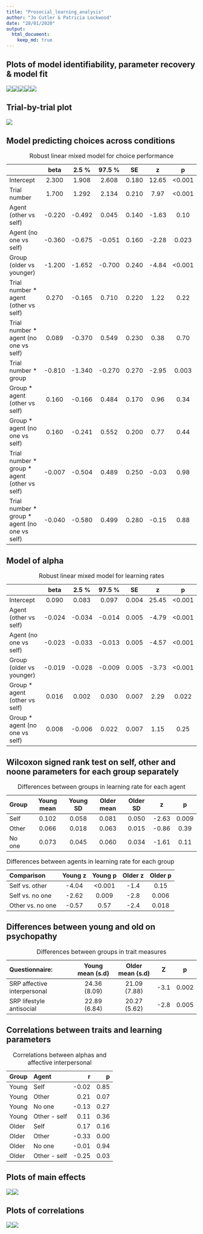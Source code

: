```yaml
---
title: "Prosocial_learning_analysis"
author: "Jo Cutler & Patricia Lockwood"
date: "28/01/2020"
output: 
  html_document:
    keep_md: true
---
```






## Plots of model identifiability, parameter recovery & model fit

![](Prosocial_learning_analysis_files/figure-html/unnamed-chunk-2-1.png)<!-- -->![](Prosocial_learning_analysis_files/figure-html/unnamed-chunk-2-2.png)<!-- -->![](Prosocial_learning_analysis_files/figure-html/unnamed-chunk-2-3.png)<!-- -->![](Prosocial_learning_analysis_files/figure-html/unnamed-chunk-2-4.png)<!-- -->![](Prosocial_learning_analysis_files/figure-html/unnamed-chunk-2-5.png)<!-- -->



## Trial-by-trial plot

![](Prosocial_learning_analysis_files/figure-html/unnamed-chunk-4-1.png)<!-- -->

## Model predicting choices across conditions

<table class="table" style="margin-left: auto; margin-right: auto;">
<caption>Robust linear mixed model for choice performance</caption>
 <thead>
  <tr>
   <th style="text-align:left;">   </th>
   <th style="text-align:center;"> beta </th>
   <th style="text-align:center;"> 2.5 % </th>
   <th style="text-align:center;"> 97.5 % </th>
   <th style="text-align:center;"> SE </th>
   <th style="text-align:center;"> z </th>
   <th style="text-align:center;"> p </th>
  </tr>
 </thead>
<tbody>
  <tr>
   <td style="text-align:left;"> Intercept </td>
   <td style="text-align:center;"> 2.300 </td>
   <td style="text-align:center;"> 1.908 </td>
   <td style="text-align:center;"> 2.608 </td>
   <td style="text-align:center;"> 0.180 </td>
   <td style="text-align:center;"> 12.65 </td>
   <td style="text-align:center;"> &lt;0.001 </td>
  </tr>
  <tr>
   <td style="text-align:left;"> Trial number </td>
   <td style="text-align:center;"> 1.700 </td>
   <td style="text-align:center;"> 1.292 </td>
   <td style="text-align:center;"> 2.134 </td>
   <td style="text-align:center;"> 0.210 </td>
   <td style="text-align:center;"> 7.97 </td>
   <td style="text-align:center;"> &lt;0.001 </td>
  </tr>
  <tr>
   <td style="text-align:left;"> Agent (other vs self) </td>
   <td style="text-align:center;"> -0.220 </td>
   <td style="text-align:center;"> -0.492 </td>
   <td style="text-align:center;"> 0.045 </td>
   <td style="text-align:center;"> 0.140 </td>
   <td style="text-align:center;"> -1.63 </td>
   <td style="text-align:center;"> 0.10 </td>
  </tr>
  <tr>
   <td style="text-align:left;"> Agent (no one vs self) </td>
   <td style="text-align:center;"> -0.360 </td>
   <td style="text-align:center;"> -0.675 </td>
   <td style="text-align:center;"> -0.051 </td>
   <td style="text-align:center;"> 0.160 </td>
   <td style="text-align:center;"> -2.28 </td>
   <td style="text-align:center;"> 0.023 </td>
  </tr>
  <tr>
   <td style="text-align:left;"> Group (older vs younger) </td>
   <td style="text-align:center;"> -1.200 </td>
   <td style="text-align:center;"> -1.652 </td>
   <td style="text-align:center;"> -0.700 </td>
   <td style="text-align:center;"> 0.240 </td>
   <td style="text-align:center;"> -4.84 </td>
   <td style="text-align:center;"> &lt;0.001 </td>
  </tr>
  <tr>
   <td style="text-align:left;"> Trial number * agent (other vs self) </td>
   <td style="text-align:center;"> 0.270 </td>
   <td style="text-align:center;"> -0.165 </td>
   <td style="text-align:center;"> 0.710 </td>
   <td style="text-align:center;"> 0.220 </td>
   <td style="text-align:center;"> 1.22 </td>
   <td style="text-align:center;"> 0.22 </td>
  </tr>
  <tr>
   <td style="text-align:left;"> Trial number * agent (no one vs self) </td>
   <td style="text-align:center;"> 0.089 </td>
   <td style="text-align:center;"> -0.370 </td>
   <td style="text-align:center;"> 0.549 </td>
   <td style="text-align:center;"> 0.230 </td>
   <td style="text-align:center;"> 0.38 </td>
   <td style="text-align:center;"> 0.70 </td>
  </tr>
  <tr>
   <td style="text-align:left;"> Trial number * group </td>
   <td style="text-align:center;"> -0.810 </td>
   <td style="text-align:center;"> -1.340 </td>
   <td style="text-align:center;"> -0.270 </td>
   <td style="text-align:center;"> 0.270 </td>
   <td style="text-align:center;"> -2.95 </td>
   <td style="text-align:center;"> 0.003 </td>
  </tr>
  <tr>
   <td style="text-align:left;"> Group * agent (other vs self) </td>
   <td style="text-align:center;"> 0.160 </td>
   <td style="text-align:center;"> -0.166 </td>
   <td style="text-align:center;"> 0.484 </td>
   <td style="text-align:center;"> 0.170 </td>
   <td style="text-align:center;"> 0.96 </td>
   <td style="text-align:center;"> 0.34 </td>
  </tr>
  <tr>
   <td style="text-align:left;"> Group * agent (no one vs self) </td>
   <td style="text-align:center;"> 0.160 </td>
   <td style="text-align:center;"> -0.241 </td>
   <td style="text-align:center;"> 0.552 </td>
   <td style="text-align:center;"> 0.200 </td>
   <td style="text-align:center;"> 0.77 </td>
   <td style="text-align:center;"> 0.44 </td>
  </tr>
  <tr>
   <td style="text-align:left;"> Trial number * group * agent (other vs self) </td>
   <td style="text-align:center;"> -0.007 </td>
   <td style="text-align:center;"> -0.504 </td>
   <td style="text-align:center;"> 0.489 </td>
   <td style="text-align:center;"> 0.250 </td>
   <td style="text-align:center;"> -0.03 </td>
   <td style="text-align:center;"> 0.98 </td>
  </tr>
  <tr>
   <td style="text-align:left;"> Trial number * group * agent (no one vs self) </td>
   <td style="text-align:center;"> -0.040 </td>
   <td style="text-align:center;"> -0.580 </td>
   <td style="text-align:center;"> 0.499 </td>
   <td style="text-align:center;"> 0.280 </td>
   <td style="text-align:center;"> -0.15 </td>
   <td style="text-align:center;"> 0.88 </td>
  </tr>
</tbody>
</table>







## Model of alpha

<table class="table" style="margin-left: auto; margin-right: auto;">
<caption>Robust linear mixed model for learning rates</caption>
 <thead>
  <tr>
   <th style="text-align:left;">   </th>
   <th style="text-align:center;"> beta </th>
   <th style="text-align:center;"> 2.5 % </th>
   <th style="text-align:center;"> 97.5 % </th>
   <th style="text-align:center;"> SE </th>
   <th style="text-align:center;"> z </th>
   <th style="text-align:center;"> p </th>
  </tr>
 </thead>
<tbody>
  <tr>
   <td style="text-align:left;"> Intercept </td>
   <td style="text-align:center;"> 0.090 </td>
   <td style="text-align:center;"> 0.083 </td>
   <td style="text-align:center;"> 0.097 </td>
   <td style="text-align:center;"> 0.004 </td>
   <td style="text-align:center;"> 25.45 </td>
   <td style="text-align:center;"> &lt;0.001 </td>
  </tr>
  <tr>
   <td style="text-align:left;"> Agent (other vs self) </td>
   <td style="text-align:center;"> -0.024 </td>
   <td style="text-align:center;"> -0.034 </td>
   <td style="text-align:center;"> -0.014 </td>
   <td style="text-align:center;"> 0.005 </td>
   <td style="text-align:center;"> -4.79 </td>
   <td style="text-align:center;"> &lt;0.001 </td>
  </tr>
  <tr>
   <td style="text-align:left;"> Agent (no one vs self) </td>
   <td style="text-align:center;"> -0.023 </td>
   <td style="text-align:center;"> -0.033 </td>
   <td style="text-align:center;"> -0.013 </td>
   <td style="text-align:center;"> 0.005 </td>
   <td style="text-align:center;"> -4.57 </td>
   <td style="text-align:center;"> &lt;0.001 </td>
  </tr>
  <tr>
   <td style="text-align:left;"> Group (older vs younger) </td>
   <td style="text-align:center;"> -0.019 </td>
   <td style="text-align:center;"> -0.028 </td>
   <td style="text-align:center;"> -0.009 </td>
   <td style="text-align:center;"> 0.005 </td>
   <td style="text-align:center;"> -3.73 </td>
   <td style="text-align:center;"> &lt;0.001 </td>
  </tr>
  <tr>
   <td style="text-align:left;"> Group * agent (other vs self) </td>
   <td style="text-align:center;"> 0.016 </td>
   <td style="text-align:center;"> 0.002 </td>
   <td style="text-align:center;"> 0.030 </td>
   <td style="text-align:center;"> 0.007 </td>
   <td style="text-align:center;"> 2.29 </td>
   <td style="text-align:center;"> 0.022 </td>
  </tr>
  <tr>
   <td style="text-align:left;"> Group * agent (no one vs self) </td>
   <td style="text-align:center;"> 0.008 </td>
   <td style="text-align:center;"> -0.006 </td>
   <td style="text-align:center;"> 0.022 </td>
   <td style="text-align:center;"> 0.007 </td>
   <td style="text-align:center;"> 1.15 </td>
   <td style="text-align:center;"> 0.25 </td>
  </tr>
</tbody>
</table>

## Wilcoxon signed rank test on self, other and noone parameters for each group separately

<table class="table" style="margin-left: auto; margin-right: auto;">
<caption>Differences between groups in learning rate for each agent</caption>
 <thead>
  <tr>
   <th style="text-align:left;"> Group </th>
   <th style="text-align:center;"> Young mean </th>
   <th style="text-align:center;"> Young SD </th>
   <th style="text-align:center;"> Older mean </th>
   <th style="text-align:center;"> Older SD </th>
   <th style="text-align:center;"> z </th>
   <th style="text-align:center;"> p </th>
  </tr>
 </thead>
<tbody>
  <tr>
   <td style="text-align:left;"> Self </td>
   <td style="text-align:center;"> 0.102 </td>
   <td style="text-align:center;"> 0.058 </td>
   <td style="text-align:center;"> 0.081 </td>
   <td style="text-align:center;"> 0.050 </td>
   <td style="text-align:center;"> -2.63 </td>
   <td style="text-align:center;"> 0.009 </td>
  </tr>
  <tr>
   <td style="text-align:left;"> Other </td>
   <td style="text-align:center;"> 0.066 </td>
   <td style="text-align:center;"> 0.018 </td>
   <td style="text-align:center;"> 0.063 </td>
   <td style="text-align:center;"> 0.015 </td>
   <td style="text-align:center;"> -0.86 </td>
   <td style="text-align:center;"> 0.39 </td>
  </tr>
  <tr>
   <td style="text-align:left;"> No one </td>
   <td style="text-align:center;"> 0.073 </td>
   <td style="text-align:center;"> 0.045 </td>
   <td style="text-align:center;"> 0.060 </td>
   <td style="text-align:center;"> 0.034 </td>
   <td style="text-align:center;"> -1.61 </td>
   <td style="text-align:center;"> 0.11 </td>
  </tr>
</tbody>
</table>

<table class="table" style="margin-left: auto; margin-right: auto;">
<caption>Differences between agents in learning rate for each group</caption>
 <thead>
  <tr>
   <th style="text-align:left;"> Comparison </th>
   <th style="text-align:center;"> Young z </th>
   <th style="text-align:center;"> Young p </th>
   <th style="text-align:center;"> Older z </th>
   <th style="text-align:center;"> Older p </th>
  </tr>
 </thead>
<tbody>
  <tr>
   <td style="text-align:left;"> Self vs. other </td>
   <td style="text-align:center;"> -4.04 </td>
   <td style="text-align:center;"> &lt;0.001 </td>
   <td style="text-align:center;"> -1.4 </td>
   <td style="text-align:center;"> 0.15 </td>
  </tr>
  <tr>
   <td style="text-align:left;"> Self vs. no one </td>
   <td style="text-align:center;"> -2.62 </td>
   <td style="text-align:center;"> 0.009 </td>
   <td style="text-align:center;"> -2.8 </td>
   <td style="text-align:center;"> 0.006 </td>
  </tr>
  <tr>
   <td style="text-align:left;"> Other vs. no one </td>
   <td style="text-align:center;"> -0.57 </td>
   <td style="text-align:center;"> 0.57 </td>
   <td style="text-align:center;"> -2.4 </td>
   <td style="text-align:center;"> 0.018 </td>
  </tr>
</tbody>
</table>

## Differences between young and old on psychopathy

<table class="table" style="margin-left: auto; margin-right: auto;">
<caption>Differences between groups in trait measures</caption>
 <thead>
  <tr>
   <th style="text-align:left;"> Questionnaire: </th>
   <th style="text-align:center;"> Young mean (s.d) </th>
   <th style="text-align:center;"> Older mean (s.d) </th>
   <th style="text-align:center;"> Z </th>
   <th style="text-align:center;"> p </th>
  </tr>
 </thead>
<tbody>
  <tr>
   <td style="text-align:left;"> SRP affective interpersonal </td>
   <td style="text-align:center;"> 24.36 (8.09) </td>
   <td style="text-align:center;"> 21.09 (7.88) </td>
   <td style="text-align:center;"> -3.1 </td>
   <td style="text-align:center;"> 0.002 </td>
  </tr>
  <tr>
   <td style="text-align:left;"> SRP lifestyle antisocial </td>
   <td style="text-align:center;"> 22.89 (6.84) </td>
   <td style="text-align:center;"> 20.27 (5.62) </td>
   <td style="text-align:center;"> -2.8 </td>
   <td style="text-align:center;"> 0.005 </td>
  </tr>
</tbody>
</table>

## Correlations between traits and learning parameters

<table class="table" style="margin-left: auto; margin-right: auto;">
<caption>Correlations between alphas and affective interpersonal</caption>
 <thead>
  <tr>
   <th style="text-align:left;"> Group </th>
   <th style="text-align:left;"> Agent </th>
   <th style="text-align:right;"> r </th>
   <th style="text-align:right;"> p </th>
  </tr>
 </thead>
<tbody>
  <tr>
   <td style="text-align:left;"> Young </td>
   <td style="text-align:left;"> Self </td>
   <td style="text-align:right;"> -0.02 </td>
   <td style="text-align:right;"> 0.85 </td>
  </tr>
  <tr>
   <td style="text-align:left;"> Young </td>
   <td style="text-align:left;"> Other </td>
   <td style="text-align:right;"> 0.21 </td>
   <td style="text-align:right;"> 0.07 </td>
  </tr>
  <tr>
   <td style="text-align:left;"> Young </td>
   <td style="text-align:left;"> No one </td>
   <td style="text-align:right;"> -0.13 </td>
   <td style="text-align:right;"> 0.27 </td>
  </tr>
  <tr>
   <td style="text-align:left;"> Young </td>
   <td style="text-align:left;"> Other - self </td>
   <td style="text-align:right;"> 0.11 </td>
   <td style="text-align:right;"> 0.36 </td>
  </tr>
  <tr>
   <td style="text-align:left;"> Older </td>
   <td style="text-align:left;"> Self </td>
   <td style="text-align:right;"> 0.17 </td>
   <td style="text-align:right;"> 0.16 </td>
  </tr>
  <tr>
   <td style="text-align:left;"> Older </td>
   <td style="text-align:left;"> Other </td>
   <td style="text-align:right;"> -0.33 </td>
   <td style="text-align:right;"> 0.00 </td>
  </tr>
  <tr>
   <td style="text-align:left;"> Older </td>
   <td style="text-align:left;"> No one </td>
   <td style="text-align:right;"> -0.01 </td>
   <td style="text-align:right;"> 0.94 </td>
  </tr>
  <tr>
   <td style="text-align:left;"> Older </td>
   <td style="text-align:left;"> Other - self </td>
   <td style="text-align:right;"> -0.25 </td>
   <td style="text-align:right;"> 0.03 </td>
  </tr>
</tbody>
</table>

## Plots of main effects

![](Prosocial_learning_analysis_files/figure-html/unnamed-chunk-13-1.png)<!-- -->![](Prosocial_learning_analysis_files/figure-html/unnamed-chunk-13-2.png)<!-- -->

## Plots of correlations

![](Prosocial_learning_analysis_files/figure-html/unnamed-chunk-14-1.png)<!-- -->![](Prosocial_learning_analysis_files/figure-html/unnamed-chunk-14-2.png)<!-- -->
